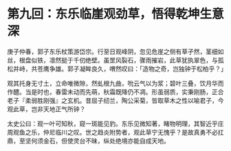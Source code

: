 # 第九回：东乐临崖观劲草，悟得乾坤生意深

庚子仲春，郭子东乐杖策游岱宗。行至日观峰阴，忽见危崖之侧有草孑然，茎细如丝，根盘似铁，凛然挺于千仞绝壁。虽罡风裂石，骤雨摧岩，此草犹执翠色，与孤松并峙，共苍鹰争雄。郭子凝眸良久，喟然叹曰：「造物之奇，岂独钟于松柏乎？」

观其托身无寸土，立命唯微隙，然虬根九曲，吮云气以为浆；碧叶三叠，饮月华而作醴。当是时也，春雷未动而先萌，秋霜既降仍不凋。形虽弱质，实秉刚肠，正合老子『柔弱胜刚强』之玄机。昔屈子纫兰，陶公采菊，皆取草木之性以喻君子，今观此草，岂非天地正气所钟？

太史公曰：观一叶可知秋，窥一斑能见豹。东乐见微知著，睹物明理，其智近乎庄周观鱼之乐，仲尼临川之叹。世之趋炎附势者，观此草宁无愧乎？是故真勇不必扛鼎，至坚何须金石，但使灵台不昧，纵处绝境亦能自成天地。
